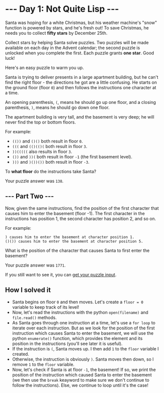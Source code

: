 # --- Day 1: Not Quite Lisp ---

Santa was hoping for a white Christmas, but his weather machine's "snow" function is powered by stars, and he's fresh out! To save Christmas, he needs you to collect **fifty stars** by December 25th.

Collect stars by helping Santa solve puzzles. Two puzzles will be made available on each day in the Advent calendar; the second puzzle is unlocked when you complete the first. Each puzzle grants **one star**. Good luck!

Here's an easy puzzle to warm you up.

Santa is trying to deliver presents in a large apartment building, but he can't find the right floor - the directions he got are a little confusing. He starts on the ground floor (floor  `0`) and then follows the instructions one character at a time.

An opening parenthesis, `(`, means he should go up one floor, and a closing parenthesis, `)`, means he should go down one floor.

The apartment building is very tall, and the basement is very deep; he will never find the top or bottom floors.

For example:

- `(())` and `()()` both result in floor `0`.
- `(((` and `(()(()(` both result in floor `3`.
- `))(((((` also results in floor `3`.
- `())` and `))(` both result in floor `-1` (the first basement level).
- `)))` and `)())())` both result in floor `-3`.

To **what floor** do the instructions take Santa?

Your puzzle answer was `138`.

## --- Part Two ---
Now, given the same instructions, find the position of the first character that causes him to enter the basement (floor -1). The first character in the instructions has position 1, the second character has position 2, and so on.

For example:

    ) causes him to enter the basement at character position 1.
    ()()) causes him to enter the basement at character position 5.

What is the position of the character that causes Santa to first enter the basement?

Your puzzle answer was `1771`.

If you still want to see it, you can [get your puzzle input](https://github.com/PetitPotiron/advent-of-code-2015/blob/main/src/day-1/second-part/input.txt).

## How I solved it
* Santa begins on floor `0` and then moves. Let's create a `floor = 0` variable to keep track of its level!
* Now, let's read the instructions with the python `open(filename)` and `file.read()` methods.
* As Santa goes through one instruction at a time, let's use a `for loop` to iterate over each instruction. But as we look for the position of the first instruction which causes Santa to enter the basement, we will use the python `enumerate()` function, which provides the element and its position in the instructions (you'll see later it is useful).
* If the instruction is `(`, Santa moves up. I then add `1` to the `floor` variable I created.
* Otherwise, the instruction is obviously `)`. Santa moves then down, so I remove `1` to the `floor` variable.
* Now, let's check if Santa is at floor `-1`, the basement! If so, we print the position of the instruction which caused Santa to enter the basement (we then use the `break` keayword to make sure we don't continue to follow the instructions). Else, we continue to loop until it's the case!
